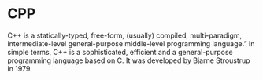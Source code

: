 # CPP
C++ is a statically-typed, free-form, (usually) compiled, multi-paradigm, intermediate-level general-purpose middle-level programming language.” In simple terms, C++ is a sophisticated, efficient and a general-purpose programming language based on C. It was developed by Bjarne Stroustrup in 1979.
